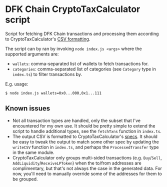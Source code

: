 # DFK Chain CryptoTaxCalculator script

Script for fetching DFK Chain transactions and processing them according to
CryptoTaxCalculator's [CSV formatting].
 
The script can by ran by invoking `node index.js <args>` where the supported
arguments are:
 
- `wallets`: comma-separated list of wallets to fetch transactions for.
- `categories`: comma-separated list of categories (see `Category` type in
`index.ts`) to filter transactions by.

E.g. usage:

```console
$ node index.js wallets=0x0...000,0x1...111
```

## Known issues

- Not all transaction types are handled, only the subset that I've encountered
for my own use. It should be pretty simple to extend the script to handle
additional types, see the `fetchTxns` function in `index.ts`.
- The output CSV is formatted to CryptoTaxCalculator's [specs][csv formatting].
It should be easy to tweak the output to match some other spec by updating the
`writeCSV` function in `index.ts`, and perhaps the `ProcessedTransfer` type in
the same module.
- CryptoTaxCalculator only groups multi-sided transactions (e.g. `Buy`/`Sell`,
`AddLiquidity`/`ReceiveLPToken`) when the to/from addresses are complimentary,
but that's not always the case in the generated data. For now, you'll need to
manually override some of the addresses for them to be grouped.

[csv formatting]: (https://help.cryptotaxcalculator.io/en/articles/5777675-advanced-manual-custom-csv-import)
